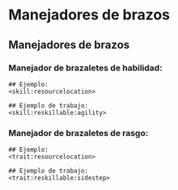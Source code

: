 # Manejadores de brazos

## Manejadores de brazos

### Manejador de brazaletes de habilidad:

    ## Ejemplo:
    <skill:resourcelocation>
    
    ## Ejemplo de trabajo:
    <skill:reskillable:agility>
    

### Manejador de brazaletes de rasgo:

    ## Ejemplo:
    <trait:resourcelocation>
    
    ## Ejemplo de trabajo:
    <trait:reskillable:sidestep>